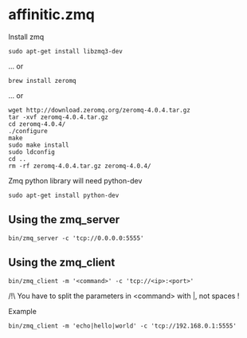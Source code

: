 affinitic.zmq
=============

Install zmq

    sudo apt-get install libzmq3-dev

... or

    brew install zeromq

... or

    wget http://download.zeromq.org/zeromq-4.0.4.tar.gz
    tar -xvf zeromq-4.0.4.tar.gz
    cd zeromq-4.0.4/
    ./configure
    make
    sudo make install
    sudo ldconfig
    cd ..
    rm -rf zeromq-4.0.4.tar.gz zeromq-4.0.4/

Zmq python library will need python-dev

    sudo apt-get install python-dev


Using the zmq_server
--------------------
    
    bin/zmq_server -c 'tcp://0.0.0.0:5555'

Using the zmq_client
--------------------
  
    bin/zmq_client -m '<command>' -c 'tcp://<ip>:<port>'
    
/!\ You have to split the parameters in \<command\> with |, not spaces !
    
Example

    bin/zmq_client -m 'echo|hello|world' -c 'tcp://192.168.0.1:5555'
    



